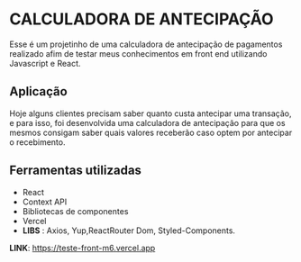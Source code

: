 # CALCULADORA DE ANTECIPAÇÃO

Esse é um projetinho de uma calculadora de antecipação de pagamentos realizado afim de testar meus conhecimentos em front end utilizando Javascript e React.

## Aplicação

Hoje alguns clientes precisam saber quanto custa antecipar uma transação, e para isso, foi desenvolvida uma calculadora de antecipação para que os mesmos consigam saber quais valores receberão caso optem por antecipar o recebimento.

## Ferramentas utilizadas

- React
- Context API
- Bibliotecas de componentes
- Vercel
- **LIBS** : Axios, Yup,ReactRouter Dom, Styled-Components.

**LINK**: https://teste-front-m6.vercel.app
